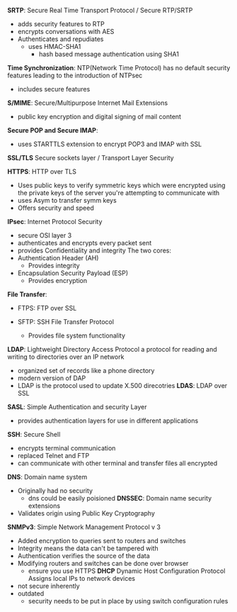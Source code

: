 **SRTP**:
Secure Real Time Transport Protocol / Secure RTP/SRTP
- adds security features to RTP
- encrypts conversations with AES
- Authenticates and repudiates
	- uses HMAC-SHA1
		- hash based message authentication using SHA1

**Time Synchronization**: 
NTP(Network Time Protocol) has no default security features leading to the introduction of NTPsec
- includes secure features 


**S/MIME**:
Secure/Multipurpose Internet Mail Extensions
- public key encryption and digital signing of mail content

**Secure POP and Secure IMAP**:
- uses STARTTLS extension to encrypt POP3 and IMAP with SSL

**SSL/TLS**
Secure sockets layer / Transport Layer Security

**HTTPS**:
HTTP over TLS 
- Uses public keys to verify symmetric keys which were encrypted using the private keys of the server you're attempting to communicate with
- uses Asym to transfer symm keys 
- Offers security and speed

**IPsec**:
Internet Protocol Security 
- secure OSI layer 3 
- authenticates and encrypts every packet sent 
- provides Confidentiality and integrity 
The two cores: 
- Authentication Header (AH)
	- Provides integrity 
- Encapsulation Security Payload (ESP)
	- Provides encryption

**File Transfer**: 
- FTPS:
	FTP over SSL 

- SFTP:
	SSH File Transfer Protocol 
	- Provides file system functionality 


**LDAP**: 
Lightweight Directory Access Protocol
	a protocol for reading and writing to directories over an IP network 
- organized set of records like a phone directory
- modern version of DAP 
- LDAP is the protocol used to update X.500 direcotries 
**LDAS**: 
LDAP over SSL

**SASL**:
Simple Authentication and security Layer 
- provides authentication layers for use in different applications 

**SSH**: 
Secure Shell
- encrypts terminal communication
- replaced Telnet and FTP 
- can communicate with other terminal and transfer files all encrypted 

**DNS**: 
Domain name system
- Originally had no security
	- dns could be easily poisioned
**DNSSEC**:
Domain name security extensions
- Validates origin using Public Key Cryptography


**SNMPv3**:
Simple Network Management Protocol v 3
- Added encryption to queries sent to routers and switches 
- Integrity means the data can't be tampered with 
- Authentication verifies the source of the data 
- Modifying routers and switches can be done over browser
	- ensure you use HTTPS
**DHCP**
Dynamic Host Configuration Protocol 
	Assigns local IPs to network devices 
- not secure inherently
- outdated
	- security needs to be put in place by using switch configuration rules 

